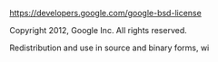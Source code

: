 https://developers.google.com/google-bsd-license

Copyright 2012, Google Inc.
All rights reserved.

Redistribution and use in source and binary forms, wi